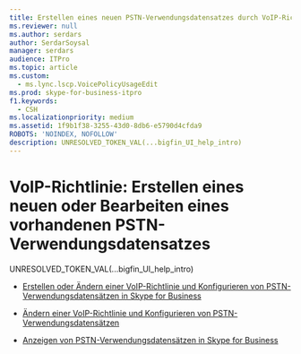 ```yaml
---
title: Erstellen eines neuen PSTN-Verwendungsdatensatzes durch VoIP-Richtlinie oder Bearbeiten eines vorhandenen PSTN-Verwendungsdatensatzes
ms.reviewer: null
ms.author: serdars
author: SerdarSoysal
manager: serdars
audience: ITPro
ms.topic: article
ms.custom:
  - ms.lync.lscp.VoicePolicyUsageEdit
ms.prod: skype-for-business-itpro
f1.keywords:
  - CSH
ms.localizationpriority: medium
ms.assetid: 1f9b1f38-3255-43d0-8db6-e5790d4cfda9
ROBOTS: 'NOINDEX, NOFOLLOW'
description: UNRESOLVED_TOKEN_VAL(...bigfin_UI_help_intro)
---
```


# <a name="voice-policy-create-new-or-edit-existing-pstn-usage-record"></a>VoIP-Richtlinie: Erstellen eines neuen oder Bearbeiten eines vorhandenen PSTN-Verwendungsdatensatzes

UNRESOLVED_TOKEN_VAL(...bigfin_UI_help_intro)

- [Erstellen oder Ändern einer VoIP-Richtlinie und Konfigurieren von PSTN-Verwendungsdatensätzen in Skype for Business](../../../deploy/deploy-enterprise-voice/voice-policy-and-pstn-usage-records.md)

- [Ändern einer VoIP-Richtlinie und Konfigurieren von PSTN-Verwendungsdatensätzen](/previous-versions/office/lync-server-2013/lync-server-2013-modify-a-voice-policy-and-configure-pstn-usage-records)

- [Anzeigen von PSTN-Verwendungsdatensätzen in Skype for Business](../../../deploy/deploy-enterprise-voice/view-pstn-usage-records.md)